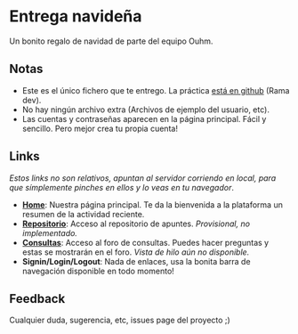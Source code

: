 Entrega navideña
================

Un bonito regalo de navidad de parte del equipo Ouhm.

Notas
-----

 - Este es el único fichero que te entrego. La práctica [está en github](https://github.com/Manu343726/ProyectoOmegauhm/tree/dev) (Rama dev).
 - No hay ningún archivo extra (Archivos de ejemplo del usuario, etc).
 - Las cuentas y contraseñas aparecen en la página principal. Fácil y sencillo. Pero mejor crea tu propia cuenta!

Links
-----

*Estos links no son relativos, apuntan al servidor corriendo en local, para que símplemente pinches en ellos y lo veas en tu navegador*.

 - [**Home**](http://localhost:8080/iw/): Nuestra página principal. Te da la bienvenida a la plataforma un resumen de la actividad reciente.
 - [**Repositorio**](http://localhost:8080/iw/repository): Acceso al repositorio de apuntes. *Provisional, no implementado.*
 - [**Consultas**](http://localhost:8080/iw/forum): Acceso al foro de consultas. Puedes hacer preguntas y estas se mostrarán en el foro. *Vista de hilo aún no disponible.*
 - **Signin/Login/Logout**: Nada de enlaces, usa la bonita barra de navegación disponible en todo momento!

Feedback
--------

Cualquier duda, sugerencia, etc, issues page del proyecto ;)
